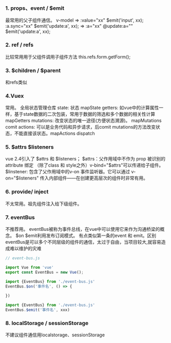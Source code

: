 ### 1. props、event / $emit
最常用的父子组件通信。
v-model => :value="xx"  $emit('input', xx);
:a.sync="xx" $emit('update:a', xx); => :a="xx" @update:a="" $emit('update:a', xx);

### 2. ref / refs
比较常用用于父组件调用子组件方法
this.refs.form.getForm();

### 3. $children / $parent
和refs类似

### 4.Vuex
常用。
全局状态管理仓库
state: 状态     mapState
getters: 如vue中的计算属性一样，基于state数据的二次包装，常用于数据的筛选和多个数据的相关性计算 mapGetters
mutations: 改变状态的唯一途径(方便状态溯源)。 mapMutations comit
actions: 可以是业务代码和异步请求，后comit mutations的方法改变状态，不能直接该状态。mapActions dispatch

### 5. $attrs $listeners
vue 2.4引入了 $attrs 和 $listeners；
$attrs：父作用域中不作为 prop 被识别的 attribute 绑定 （除了class 和 style之外）v-bind="$attrs"可以传递给子组件。
$linstener: 包含了父作用域中的v-on 事件监听器。它可以通过 v-on="$listeners" 传入内部组件——在创建更高层次的组件时非常有用。

### 6. provide/ inject
不太常用。祖先组件注入给下级组件。

### 7. eventBus
不推荐用。
eventBus被称为事件总线，在vue中可以使用它来作为沟通桥梁的概念。
$on $emit利用发布订阅模式。
有点类似第一条的event 和 emit。区别eventBus是可以多个不同层级的组件的通信，太过于自由，当项目较大,就容易造成难以维护的灾难
```javascript
// event-bus.js

import Vue from 'vue'
export const EventBus = new Vue();
```
```javascript
import {EventBus} from './event-bus.js'
EventBus.$on('事件名', () => {
  
})
```
```javascript
import {EventBus} from './event-bus.js'
EventBus.$emit('事件名', xxx)
```

### 8. localStorage / sessionStorage
不建议组件通信用localstorage、sessionStorage
